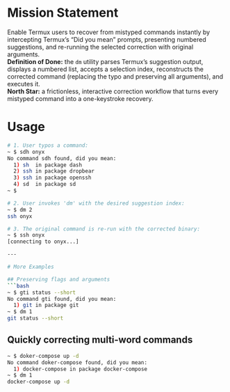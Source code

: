 # Mission Statement

Enable Termux users to recover from mistyped commands instantly by intercepting Termux’s “Did you mean” prompts, presenting numbered suggestions, and re-running the selected correction with original arguments.  
**Definition of Done:** the `dm` utility parses Termux’s suggestion output, displays a numbered list, accepts a selection index, reconstructs the corrected command (replacing the typo and preserving all arguments), and executes it.  
**North Star:** a frictionless, interactive correction workflow that turns every mistyped command into a one-keystroke recovery.

# Usage

```bash
# 1. User typos a command:
~ $ sdh onyx
No command sdh found, did you mean:
  1) sh  in package dash
  2) ssh in package dropbear
  3) ssh in package openssh
  4) sd  in package sd
~ $

# 2. User invokes 'dm' with the desired suggestion index:
~ $ dm 2
ssh onyx

# 3. The original command is re-run with the corrected binary:
~ $ ssh onyx
[connecting to onyx...]

---

# More Examples

## Preserving flags and arguments
```bash
~ $ gti status --short
No command gti found, did you mean:
  1) git in package git
~ $ dm 1
git status --short
```

## Quickly correcting multi-word commands
```bash
~ $ doker-compose up -d
No command doker-compose found, did you mean:
  1) docker-compose in package docker-compose
~ $ dm 1
docker-compose up -d
```